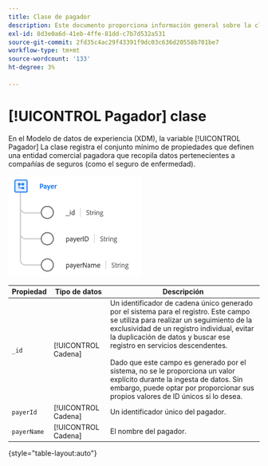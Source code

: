 ```yaml
---
title: Clase de pagador
description: Este documento proporciona información general sobre la clase de reproductor en el modelo de datos de experiencia (XDM).
exl-id: 8d3e0a6d-41eb-4ffe-81dd-c7b7d532a531
source-git-commit: 2fd35c4ac29f43391f9dc03c636d20558b701be7
workflow-type: tm+mt
source-wordcount: '133'
ht-degree: 3%

---
```


# [!UICONTROL Pagador] clase

En el Modelo de datos de experiencia (XDM), la variable [!UICONTROL Pagador] La clase registra el conjunto mínimo de propiedades que definen una entidad comercial pagadora que recopila datos pertenecientes a compañías de seguros (como el seguro de enfermedad).

![Estructura de clase](../images/classes/payer.png)

| Propiedad | Tipo de datos | Descripción |
| --- | --- | --- |
| `_id` | [!UICONTROL Cadena] | Un identificador de cadena único generado por el sistema para el registro. Este campo se utiliza para realizar un seguimiento de la exclusividad de un registro individual, evitar la duplicación de datos y buscar ese registro en servicios descendentes.<br><br>Dado que este campo es generado por el sistema, no se le proporciona un valor explícito durante la ingesta de datos. Sin embargo, puede optar por proporcionar sus propios valores de ID únicos si lo desea. |
| `payerId` | [!UICONTROL Cadena] | Un identificador único del pagador. |
| `payerName` | [!UICONTROL Cadena] | El nombre del pagador. |

{style="table-layout:auto"}
